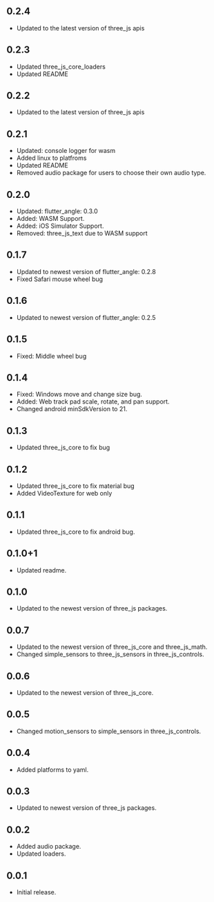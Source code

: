 ## 0.2.4

* Updated to the latest version of three_js apis

## 0.2.3

* Updated three_js_core_loaders
* Updated README

## 0.2.2

* Updated to the latest version of three_js apis

## 0.2.1

* Updated: console logger for wasm
* Added linux to platfroms
* Updated README
* Removed audio package for users to choose their own audio type.

## 0.2.0

* Updated: flutter_angle: 0.3.0
* Added: WASM Support.
* Added: iOS Simulator Support.
* Removed: three_js_text due to WASM support

## 0.1.7

* Updated to newest version of flutter_angle: 0.2.8
* Fixed Safari mouse wheel bug

## 0.1.6

* Updated to newest version of flutter_angle: 0.2.5

## 0.1.5

* Fixed: Middle wheel bug

## 0.1.4

* Fixed: Windows move and change size bug.
* Added: Web track pad scale, rotate, and pan support.
* Changed android minSdkVersion to 21.

## 0.1.3

* Updated three_js_core to fix bug

## 0.1.2

* Updated three_js_core to fix material bug
* Added VideoTexture for web only

## 0.1.1

* Updated three_js_core to fix android bug.

## 0.1.0+1

* Updated readme.

## 0.1.0

* Updated to the newest version of three_js packages.

## 0.0.7

* Updated to the newest version of three_js_core and three_js_math.
* Changed simple_sensors to three_js_sensors in three_js_controls.

## 0.0.6

* Updated to the newest version of three_js_core.

## 0.0.5

* Changed motion_sensors to simple_sensors in three_js_controls.

## 0.0.4

* Added platforms to yaml.

## 0.0.3

* Updated to newest version of three_js packages.

## 0.0.2

* Added audio package.
* Updated loaders.

## 0.0.1

* Initial release.